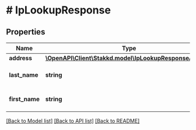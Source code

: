 # # IpLookupResponse

## Properties

Name | Type | Description | Notes
------------ | ------------- | ------------- | -------------
**address** | [**\OpenAPI\Client\Stakkd.model\IpLookupResponseAddress**](IpLookupResponseAddress.md) |  | [optional]
**last_name** | **string** | The last name for the person. | [optional]
**first_name** | **string** | The first name for the person. | [optional]

[[Back to Model list]](../../README.md#models) [[Back to API list]](../../README.md#endpoints) [[Back to README]](../../README.md)
